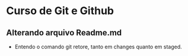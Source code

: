 # Curso de Git e Github


## Alterando arquivo Readme.md

* Entendo o comando git retore, tanto em changes quanto em staged.


